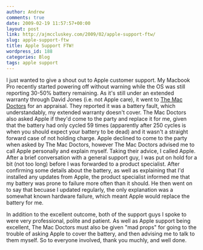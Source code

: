 ```yaml
---
author: Andrew
comments: true
date: 2009-02-19 11:57:57+00:00
layout: post
link: http://ajmccluskey.com/2009/02/apple-support-ftw/
slug: apple-support-ftw
title: Apple Support FTW!
wordpress_id: 188
categories: Blog
tags: apple support
---
```


I just wanted to give a shout out to Apple customer support.  My Macbook Pro recently started powering off without warning while the OS was still reporting 30-50% battery remaining.  As it's still under an extended warranty through David Jones (i.e. not Apple care), it went to [The Mac Doctors](http://www.macdoctors.com.au/) for an appraisal.  They reported it was a battery fault, which understandably, my extended warranty doesn't cover.  The Mac Doctors also asked Apple if they'd come to the party and replace it for me, given that the battery had only cycled 59 times (apparently after 250 cycles is when you should expect your battery to be dead) and it wasn't a straight forward case of not holding charge.  Apple declined to come to the party when asked by The Mac Doctors, however The Mac Doctors advised me to call Apple personally and explain myself.  Taking their advice, I called Apple.  After a brief conversation with a general support guy, I was put on hold for a bit (not too long) before I was forwarded to a product specialist.  After confirming some details about the battery, as well as explaining that I'd installed any updates from Apple, the product specialist informed me that my battery was prone to failure more often than it should.  He then went on to say that becuase I updated regularly, the only explanation was a somewhat known hardware failure, which meant Apple would replace the battery for me.

In addition to the excellent outcome, both of the support guys I spoke to were very professional, polite and patient.  As well as Apple support being excellent, The Mac Doctors must also be given "mad props" for going to the trouble of asking Apple to cover the battery, and then advising me to talk to them myself.  So to everyone involved, thank you muchly, and well done.
